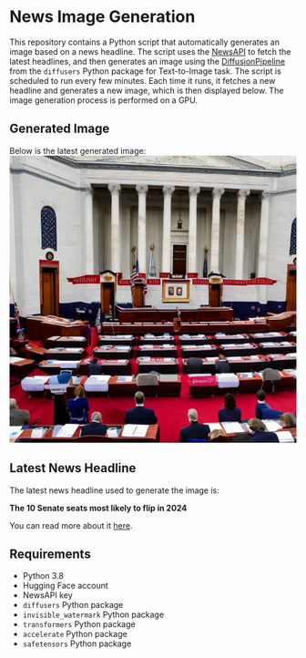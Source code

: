# News Image Generation
This repository contains a Python script that automatically generates an image based on a news headline. The script uses the [NewsAPI](https://newsapi.org/) to fetch the latest headlines, and then generates an image using the [DiffusionPipeline](https://github.com/huggingface/diffusers) from the `diffusers` Python package for Text-to-Image task.
The script is scheduled to run every few minutes. Each time it runs, it fetches a new headline and generates a new image, which is then displayed below. The image generation process is performed on a GPU.

## Generated Image
Below is the latest generated image:
![Generated Image](image.png)

## Latest News Headline
The latest news headline used to generate the image is:

**The 10 Senate seats most likely to flip in 2024**

You can read more about it [here](https://news.google.com/rss/articles/CBMiiwFBVV95cUxObkRaa0VlVzdOWEpzdVFLamF2M09BVVZUanhDTXNfbG4wdGw4cXZCeUNLNkphVTJVUDlrdVBfWm9PX0I3RjVrQ1VDTzBEUlpTTFRlRVBqOVpXNW81Q0RGRjFiMzBMNlJRQmUxMFF0Q2xMZ2Y4N1pOQUV1NlBSYlp2cUdvUlhBRFVJRVlV0gGCAUFVX3lxTE04Y3ZYbndveTRsQTY2cV9KZElmV1pnRF9zN0szMXpEOHR4eXNpdWhWUDBnbWZaV2hUUVdJbThUamd2UF9mbVJJdEtwMDhLcVFZZ01BMzhLLUFzcGVDbms3c0VoLVI2SzN1a045anhWRlpBQVVXb3NBMFdybkJ3QkFMRFE?oc=5).

## Requirements
- Python 3.8
- Hugging Face account
- NewsAPI key
- `diffusers` Python package
- `invisible_watermark` Python package
- `transformers` Python package
- `accelerate` Python package
- `safetensors` Python package
